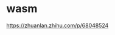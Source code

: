 # wasm



https://zhuanlan.zhihu.com/p/68048524





















































































































